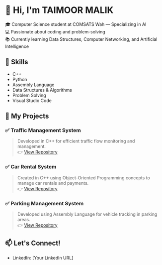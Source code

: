 # 👋 Hi, I'm TAIMOOR MALIK
🎓 Computer Science student at COMSATS Wah — Specializing in AI  
💻 Passionate about coding and problem-solving  
📚 Currently learning Data Structures, Computer Networking, and Artificial Intelligence  

## 🚀 Skills
- C++
- Python
- Assembly Language
- Data Structures & Algorithms
- Problem Solving
- Visual Studio Code  

## 📂 My Projects
### ✅ Traffic Management System  
> Developed in C++ for efficient traffic flow monitoring and management.  
👉 [View Repository](link-to-your-repo)

### ✅ Car Rental System  
> Created in C++ using Object-Oriented Programming concepts to manage car rentals and payments.  
👉 [View Repository](link-to-your-repo)

### ✅ Parking Management System  
> Developed using Assembly Language for vehicle tracking in parking areas.  
👉 [View Repository](link-to-your-repo)

## 📫 Let's Connect!
- LinkedIn: [Your LinkedIn URL]
